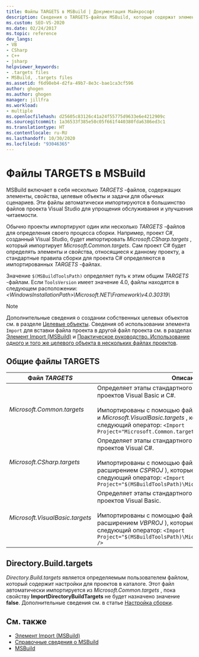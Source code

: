 ```yaml
---
title: Файлы TARGETS в MSBuild | Документация Майкрософт
description: Сведения о TARGETS-файлах MSBuild, которые содержат элементы, свойства, целевые объекты и задачи для обычных сценариев.
ms.custom: SEO-VS-2020
ms.date: 02/24/2017
ms.topic: reference
dev_langs:
- VB
- CSharp
- C++
- jsharp
helpviewer_keywords:
- .targets files
- MSBuild, .targets files
ms.assetid: f6d98eb4-d2fa-49b7-8e3c-bae1ca3cf596
author: ghogen
ms.author: ghogen
manager: jillfra
ms.workload:
- multiple
ms.openlocfilehash: d25605c83126c41a24f55775d9633e6e4212909c
ms.sourcegitcommit: 1a36533f385e50c05f661f440380fda6386ed3c1
ms.translationtype: HT
ms.contentlocale: ru-RU
ms.lasthandoff: 10/30/2020
ms.locfileid: "93046365"
---
```

# <a name="msbuild-targets-files"></a>Файлы TARGETS в MSBuild

MSBuild включает в себя несколько *TARGETS* -файлов, содержащих элементы, свойства, целевые объекты и задачи для обычных сценариев. Эти файлы автоматически импортируются в большинство файлов проекта Visual Studio для упрощения обслуживания и улучшения читаемости.

 Обычно проекты импортируют один или несколько *TARGETS* -файлов для определения своего процесса сборки. Например, проект C#, созданный Visual Studio, будет импортировать *Microsoft.CSharp.targets* , который импортирует *Microsoft.Common.targets*. Сам проект C# будет определять элементы и свойства, относящиеся к данному проекту, а стандартные правила сборки для проекта C# определяются в импортированных *TARGETS* -файлах.

 Значение `$(MSBuildToolsPath)` определяет путь к этим общим *TARGETS* -файлам. Если `ToolsVersion` имеет значение 4.0, файлы находятся в следующем расположении: *\<WindowsInstallationPath>\Microsoft.NET\Framework\v4.0.30319\\*

> [!NOTE]
> Дополнительные сведения о создании собственных целевых объектов см. в разделе [Целевые объекты](../msbuild/msbuild-targets.md). Сведения об использовании элемента `Import` для вставки файла проекта в другой файл проекта см. в разделах [Элемент Import (MSBuild)](../msbuild/import-element-msbuild.md) и [Практическое руководство. Использование одного и того же целевого объекта в нескольких файлах проектов](../msbuild/how-to-use-the-same-target-in-multiple-project-files.md).

## <a name="common-targets-files"></a>Общие файлы TARGETS

| Файл *TARGETS* | Описание |
|---------------------------------| - |
| *Microsoft.Common.targets* | Определяет этапы стандартного процесса сборки для проектов Visual Basic и C#.<br /><br /> Импортированы с помощью файлов *Microsoft.CSharp.targets* и *Microsoft.VisualBasic.targets* , которые включают в себя следующий оператор: `<Import Project="Microsoft.Common.targets" />` |
| *Microsoft.CSharp.targets* | Определяет этапы стандартного процесса сборки для проектов Visual C#.<br /><br /> Импортированы с помощью файлов проекта Visual C# (с расширением *CSPROJ* ), которые включают в себя следующий оператор: `<Import Project="$(MSBuildToolsPath)\Microsoft.CSharp.targets" />` |
| *Microsoft.VisualBasic.targets* | Определяет этапы стандартного процесса сборки для проектов Visual Basic.<br /><br /> Импортированы с помощью файлов проекта Visual Basic (с расширением *VBPROJ* ), которые включают в себя следующий оператор: `<Import Project="$(MSBuildToolsPath)\Microsoft.VisualBasic.targets" />` |

## <a name="directorybuildtargets"></a>Directory.Build.targets

*Directory.Build.targets* является определяемым пользователем файлом, который содержит настройки для проектов в каталоге. Этот файл автоматически импортируется из *Microsoft.Common.targets* , пока свойству **ImportDirectoryBuildTargets** не будет назначено значение **false**. Дополнительные сведения см. в статье [Настройка сборки](customize-your-build.md).

## <a name="see-also"></a>См. также

- [Элемент Import (MSBuild)](../msbuild/import-element-msbuild.md)
- [Справочные сведения о MSBuild](../msbuild/msbuild-reference.md)
- [MSBuild](../msbuild/msbuild.md)

